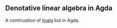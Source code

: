 ## Denotative linear algebra in Agda

A continuation of [linalg](https://github.com/conal/linalg) but in Agda.
